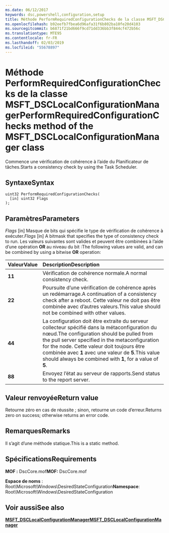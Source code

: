 ```yaml
---
ms.date: 06/12/2017
keywords: dsc,powershell,configuration,setup
title: Méthode PerformRequiredConfigurationChecks de la classe MSFT_DSCLocalConfigurationManager
ms.openlocfilehash: b92eefb7fbea6d96afa31f6b802ba10fe20d4103
ms.sourcegitcommit: b6871f21bd666f9cd71dd336bb3f844cf472b56c
ms.translationtype: MTE95
ms.contentlocale: fr-FR
ms.lasthandoff: 02/03/2019
ms.locfileid: "55678897"
---
```

# <a name="performrequiredconfigurationchecks-method-of-the-msftdsclocalconfigurationmanager-class"></a><span data-ttu-id="6f073-103">Méthode PerformRequiredConfigurationChecks de la classe MSFT_DSCLocalConfigurationManager</span><span class="sxs-lookup"><span data-stu-id="6f073-103">PerformRequiredConfigurationChecks method of the MSFT_DSCLocalConfigurationManager class</span></span>

<span data-ttu-id="6f073-104">Commence une vérification de cohérence à l’aide du Planificateur de tâches.</span><span class="sxs-lookup"><span data-stu-id="6f073-104">Starts a consistency check by using the Task Scheduler.</span></span>

## <a name="syntax"></a><span data-ttu-id="6f073-105">Syntaxe</span><span class="sxs-lookup"><span data-stu-id="6f073-105">Syntax</span></span>

```mof
uint32 PerformRequiredConfigurationChecks(
  [in] uint32 Flags
);
```

## <a name="parameters"></a><span data-ttu-id="6f073-106">Paramètres</span><span class="sxs-lookup"><span data-stu-id="6f073-106">Parameters</span></span>

<span data-ttu-id="6f073-107">*Flags* \[in\] Masque de bits qui spécifie le type de vérification de cohérence à exécuter.</span><span class="sxs-lookup"><span data-stu-id="6f073-107">*Flags* \[in\] A bitmask that specifies the type of consistency check to run.</span></span> <span data-ttu-id="6f073-108">Les valeurs suivantes sont valides et peuvent être combinées à l’aide d’une opération **OR** au niveau du bit :</span><span class="sxs-lookup"><span data-stu-id="6f073-108">The following values are valid, and can be combined by using a bitwise **OR** operation:</span></span>

|<span data-ttu-id="6f073-109">Valeur</span><span class="sxs-lookup"><span data-stu-id="6f073-109">Value</span></span> |<span data-ttu-id="6f073-110">Description</span><span class="sxs-lookup"><span data-stu-id="6f073-110">Description</span></span> |
|:--- |:---|
|<span data-ttu-id="6f073-111">**1**</span><span class="sxs-lookup"><span data-stu-id="6f073-111">**1**</span></span> | <span data-ttu-id="6f073-112">Vérification de cohérence normale.</span><span class="sxs-lookup"><span data-stu-id="6f073-112">A normal consistency check.</span></span> |
|<span data-ttu-id="6f073-113">**2**</span><span class="sxs-lookup"><span data-stu-id="6f073-113">**2**</span></span> | <span data-ttu-id="6f073-114">Poursuite d’une vérification de cohérence après un redémarrage.</span><span class="sxs-lookup"><span data-stu-id="6f073-114">A continuation of a consistency check after a reboot.</span></span> <span data-ttu-id="6f073-115">Cette valeur ne doit pas être combinée avec d’autres valeurs.</span><span class="sxs-lookup"><span data-stu-id="6f073-115">This value should not be combined with other values.</span></span> |
|<span data-ttu-id="6f073-116">**4**</span><span class="sxs-lookup"><span data-stu-id="6f073-116">**4**</span></span> | <span data-ttu-id="6f073-117">La configuration doit être extraite du serveur collecteur spécifié dans la métaconfiguration du nœud.</span><span class="sxs-lookup"><span data-stu-id="6f073-117">The configuration should be pulled from the pull server specified in the metaconfiguration for the node.</span></span> <span data-ttu-id="6f073-118">Cette valeur doit toujours être combinée avec **1** avec une valeur de **5**.</span><span class="sxs-lookup"><span data-stu-id="6f073-118">This value should always be combined with **1**, for a value of **5**.</span></span> |
|<span data-ttu-id="6f073-119">**8**</span><span class="sxs-lookup"><span data-stu-id="6f073-119">**8**</span></span> | <span data-ttu-id="6f073-120">Envoyez l’état au serveur de rapports.</span><span class="sxs-lookup"><span data-stu-id="6f073-120">Send status to the report server.</span></span> |

## <a name="return-value"></a><span data-ttu-id="6f073-121">Valeur renvoyée</span><span class="sxs-lookup"><span data-stu-id="6f073-121">Return value</span></span>

<span data-ttu-id="6f073-122">Retourne zéro en cas de réussite ; sinon, retourne un code d’erreur.</span><span class="sxs-lookup"><span data-stu-id="6f073-122">Returns zero on success; otherwise returns an error code.</span></span>

## <a name="remarks"></a><span data-ttu-id="6f073-123">Remarques</span><span class="sxs-lookup"><span data-stu-id="6f073-123">Remarks</span></span>

<span data-ttu-id="6f073-124">Il s’agit d’une méthode statique.</span><span class="sxs-lookup"><span data-stu-id="6f073-124">This is a static method.</span></span>

## <a name="requirements"></a><span data-ttu-id="6f073-125">Spécifications</span><span class="sxs-lookup"><span data-stu-id="6f073-125">Requirements</span></span>

<span data-ttu-id="6f073-126">**MOF :** DscCore.mof</span><span class="sxs-lookup"><span data-stu-id="6f073-126">**MOF:** DscCore.mof</span></span>

<span data-ttu-id="6f073-127">**Espace de noms** : Root\Microsoft\Windows\DesiredStateConfiguration</span><span class="sxs-lookup"><span data-stu-id="6f073-127">**Namespace**: Root\Microsoft\Windows\DesiredStateConfiguration</span></span>

## <a name="see-also"></a><span data-ttu-id="6f073-128">Voir aussi</span><span class="sxs-lookup"><span data-stu-id="6f073-128">See also</span></span>

[<span data-ttu-id="6f073-129">**MSFT_DSCLocalConfigurationManager**</span><span class="sxs-lookup"><span data-stu-id="6f073-129">**MSFT_DSCLocalConfigurationManager**</span></span>](msft-dsclocalconfigurationmanager.md)